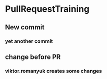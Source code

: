 # PullRequestTraining

## New commit

### yet another commit


## change before PR

### viktor.romanyuk creates some changes